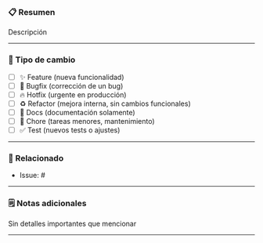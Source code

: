 ### 📋 Resumen

Descripción

---

### 🧩 Tipo de cambio

- [ ] ✨ Feature (nueva funcionalidad)
- [ ] 🐛 Bugfix (corrección de un bug)
- [ ] 🔥 Hotfix (urgente en producción)
- [ ] ♻️ Refactor (mejora interna, sin cambios funcionales)
- [ ] 📝 Docs (documentación solamente)
- [ ] 🚧 Chore (tareas menores, mantenimiento)
- [ ] ✅ Test (nuevos tests o ajustes)

---

### 🔗 Relacionado

- Issue: #

---

### 🗒️ Notas adicionales

Sin detalles importantes que mencionar

---
